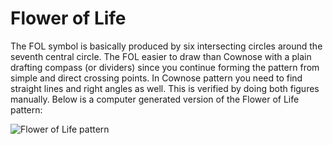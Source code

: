 # Flower of Life

The FOL symbol is basically produced by six intersecting circles around the seventh central circle. The FOL easier to draw than Cownose with a plain drafting compass (or dividers) since you continue forming the pattern from simple and direct crossing points. In Cownose pattern you need to find straight lines and right angles as well. This is verified by doing both figures manually. Below is a computer generated version of the Flower of Life pattern:

![Flower of Life pattern](https://floweroflifemystery.files.wordpress.com/2014/09/nacc88yttocc88kuva-2014-9-23-kello-18-26-43.png?w=200)

